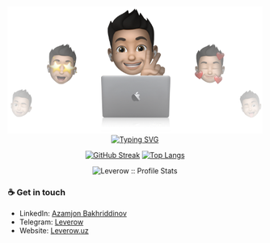 <p align="center">
<img src="/cover_leverow.png" alt="Leverow"/>
<a href="https://github.com/pattisoj"><img alt="Typing SVG" src="https://readme-typing-svg.herokuapp.com?font=IBM+Plex+Sans&size=25&duration=4500&color=BCB1F7&center=true&width=500&lines=Hi,+I'm+Azamjon+Bakhriddinov+👋;.Net+Enthusiast;Nice+to+meet+you!" /> </a> </p>

<div align="center">

[![GitHub Streak](https://streak-stats.demolab.com/?user=leverow&theme=dark)](https://git.io/streak-stats)
[![Top Langs](https://github-readme-stats.vercel.app/api/top-langs/?username=leverow&text_color=ffffff&text_bold=true&title_color=e3289c&bg_color=2b213a&card_width=495px&hide=html,css)](https://github.com/anuraghazra/github-readme-stats)</div>


<p align="center"><img src="https://github-readme-stats.vercel.app/api?username=Leverow&show_icons=true&theme=synthwave" alt="Leverow :: Profile Stats" /></p>

### ☕ Get in touch
- LinkedIn: <a href = "https://www.linkedin.com/in/leverow/">Azamjon Bakhriddinov</a>
- Telegram: <a href = "https://t.me/leverow">Leverow</a>
- Website: <a href = "https://leverow.uz">Leverow.uz</a>
<br>

